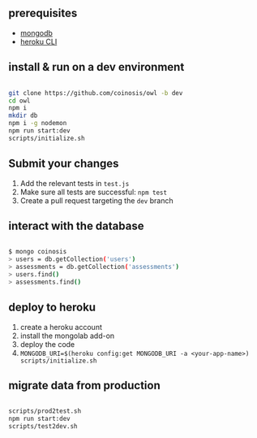 ## prerequisites

* [mongodb](https://docs.mongodb.com/manual/administration/install-community/)
* [heroku CLI](https://devcenter.heroku.com/articles/heroku-cli#download-and-install)

## install & run on a dev environment

```bash

git clone https://github.com/coinosis/owl -b dev
cd owl
npm i
mkdir db
npm i -g nodemon
npm run start:dev
scripts/initialize.sh

```

## Submit your changes

1. Add the relevant tests in `test.js`
2. Make sure all tests are successful: `npm test`
3. Create a pull request targeting the `dev` branch

## interact with the database

```bash

$ mongo coinosis
> users = db.getCollection('users')
> assessments = db.getCollection('assessments')
> users.find()
> assessments.find()

```

## deploy to heroku

1. create a heroku account
2. install the mongolab add-on
3. deploy the code
4. `MONGODB_URI=$(heroku config:get MONGODB_URI -a <your-app-name>) scripts/initialize.sh`

## migrate data from production

```bash

scripts/prod2test.sh
npm run start:dev
scripts/test2dev.sh

```
